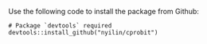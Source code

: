 Use the following code to install the package from Github:
```
# Package `devtools` required
devtools::install_github("nyilin/cprobit")
```